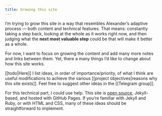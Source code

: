 ```yaml
---
title: Growing this site
---
```


I’m trying to *grow* this site in a way that resembles Alexander’s adaptive process — both content and technical features. That means: constantly taking a step back, looking at the whole as it works right now, and then judging what the **next most valuable step** could be that will make it better as a whole.

For now, I want to focus on growing the content and add many more notes and links between them. Yet, there a many things I’d like to change about how this site works.

[[todo|Here]] I list ideas, in order of importance/priority, of what I think are useful modifications to achieve the various [[project objectives|reasons why this site exists]]. Feel free to suggest other ideas in the [[Telegram group]].

For this technical part, I could use help. This site is [open source](https://github.com/stefanlesser/nature-of-order), Jekyll-based, and hosted with GitHub Pages. If you’re familiar with Jekyll and Ruby, or with HTML and CSS, many of these ideas should be straightforward to implement.